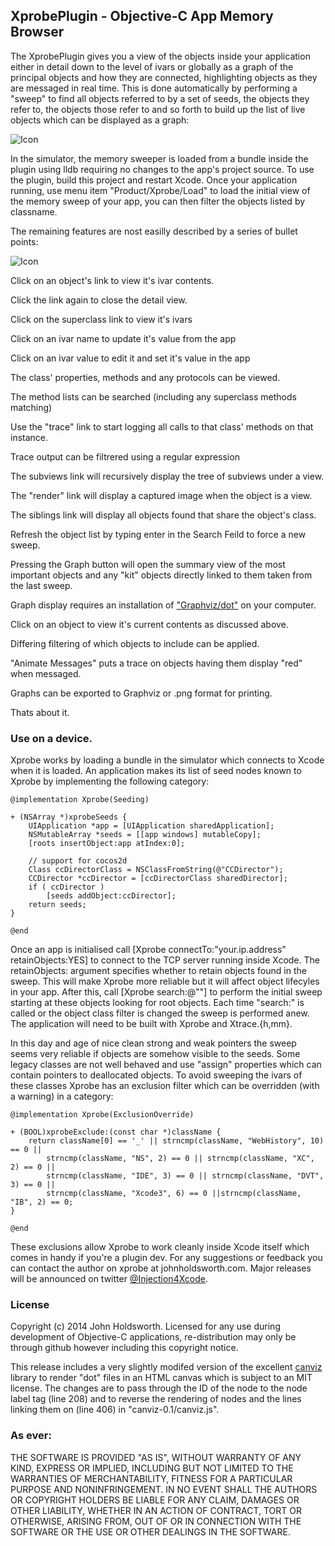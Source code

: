 ## XprobePlugin - Objective-C App Memory Browser

The XprobePlugin gives you a view of the objects inside your application either
in detail down to the level of ivars or globally as a graph of the principal objects
and how they are connected, highlighting objects as they are messaged in real time.
This is done automatically by performing a "sweep" to find all objects referred to
by a set of seeds, the objects they refer to, the objects those refer to and so 
forth to build up the list of live objects which can be displayed as a graph:

![Icon](http://injectionforxcode.johnholdsworth.com/xprobe2.png)

In the simulator, the memory sweeper is loaded from a bundle inside the plugin using lldb
requiring no changes to the app's project source. To use the plugin, build this project
and restart Xcode. Once your application running, use menu item "Product/Xprobe/Load"
to load the initial view of the  memory sweep of your app, you can then filter the
objects listed by classname.

The remaining features are nost easilly described by a series of bullet points:

![Icon](http://injectionforxcode.johnholdsworth.com/xprobe1.png)

Click on an object's link to view it's ivar contents.

Click the link again to close the detail view.

Click on the superclass link to view it's ivars

Click on an ivar name to update it's value from the app

Click on an ivar value to edit it and set it's value in the app

The class' properties, methods and any protocols can be viewed.

The method lists can be searched (including any superclass methods matching)

Use the "trace" link to start logging all calls to that class' methods on that instance.

Trace output can be filtrered using a regular expression

The subviews link will recursively display the tree of subviews under a view.

The "render" link will display a captured image when the object is a view.

The siblings link will display all objects found that share the object's class.

Refresh the object list by typing enter in the Search Feild to force a new sweep.

Pressing the Graph button will open the summary view of the most important objects
and any "kit" objects directly linked to them taken from the last sweep.

Graph display requires an installation of ["Graphviz/dot"](http://www.graphviz.org/) on your computer.

Click on an object to view it's current contents as discussed above.

Differing filtering of which objects to include can be applied.

"Animate Messages" puts a trace on objects having them display "red" when messaged.

Graphs can be exported to Graphviz or .png format for printing.

Thats about it.

### Use on a device.

Xprobe works by loading a bundle in the simulator which connects to Xcode when it is loaded.
An application makes its list of seed nodes known to Xprobe by implementing the following category:

    @implementation Xprobe(Seeding)

    + (NSArray *)xprobeSeeds {
        UIApplication *app = [UIApplication sharedApplication];
        NSMutableArray *seeds = [[app windows] mutableCopy];
        [roots insertObject:app atIndex:0];

        // support for cocos2d
        Class ccDirectorClass = NSClassFromString(@"CCDirector");
        CCDirector *ccDirector = [ccDirectorClass sharedDirector];
        if ( ccDirector )
            [seeds addObject:ccDirector];
        return seeds;
    }

    @end
    
Once an app is initialised call [Xprobe connectTo:"your.ip.address" retainObjects:YES] to
connect to the TCP server running inside Xcode. The retainObjects: argument specifies whether
to retain objects found in the sweep. This will make Xprobe more reliable but it will affect
object lifecyles in your app. After this, call [Xprobe search:@""] to perform the initial sweep 
starting at these objects looking for root objects. Each time "search:" is called or the object 
class filter is changed the sweep is performed anew. The application will need to be built with
Xprobe and Xtrace.{h,mm}.

In this day and age of nice clean strong and weak pointers the sweep seems very reliable
if objects are somehow visible to the seeds. Some legacy classes are not well behaved and 
use "assign" properties which can contain pointers to deallocated objects. To avoid 
sweeping the ivars of these classes Xprobe has an exclusion filter which can be overridden 
(with a warning) in a category:

    @implementation Xprobe(ExclusionOverride)

    + (BOOL)xprobeExclude:(const char *)className {
        return className[0] == '_' || strncmp(className, "WebHistory", 10) == 0 ||
            strncmp(className, "NS", 2) == 0 || strncmp(className, "XC", 2) == 0 ||
            strncmp(className, "IDE", 3) == 0 || strncmp(className, "DVT", 3) == 0 ||
            strncmp(className, "Xcode3", 6) == 0 ||strncmp(className, "IB", 2) == 0;
    }
    
    @end
    
These exclusions allow Xprobe to work cleanly inside Xcode itself which comes in handy 
if you're a plugin dev. For any suggestions or feedback you can contact the author
on xprobe at johnholdsworth.com. Major releases will be announced on twitter
[@Injection4Xcode](https://twitter.com/#!/@Injection4Xcode).

### License

Copyright (c) 2014 John Holdsworth. Licensed for any use during development of Objective-C
applications, re-distribution may only be through github however including this copyright notice.

This release includes a very slightly modifed version of the excellent 
[canviz](https://code.google.com/p/canviz/) library to render "dot" files 
in an HTML canvas which is subject to an MIT license. The changes are to pass 
through the ID of the node to the node label tag (line 208) and to reverse 
the rendering of nodes and the lines linking them on (line 406) in "canviz-0.1/canviz.js".

### As ever:

THE SOFTWARE IS PROVIDED "AS IS", WITHOUT WARRANTY OF ANY KIND, EXPRESS OR IMPLIED, INCLUDING BUT NOT 
LIMITED TO THE WARRANTIES OF MERCHANTABILITY, FITNESS FOR A PARTICULAR PURPOSE AND NONINFRINGEMENT. 
IN NO EVENT SHALL THE AUTHORS OR COPYRIGHT HOLDERS BE LIABLE FOR ANY CLAIM, DAMAGES OR OTHER LIABILITY, 
WHETHER IN AN ACTION OF CONTRACT, TORT OR OTHERWISE, ARISING FROM, OUT OF OR IN CONNECTION WITH THE 
SOFTWARE OR THE USE OR OTHER DEALINGS IN THE SOFTWARE.
